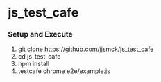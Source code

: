 # js_test_cafe
### Setup and Execute
1. git clone https://github.com/jjsmck/js_test_cafe
2. cd js_test_cafe
3. npm install
4. testcafe chrome e2e/example.js
